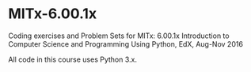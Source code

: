 # MITx-6.00.1x
Coding exercises and Problem Sets for MITx: 6.00.1x Introduction to Computer Science and Programming Using Python, EdX, Aug-Nov 2016

All code in this course uses Python 3.x.